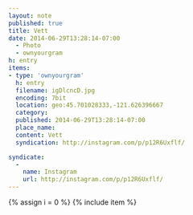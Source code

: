 ```yaml
---
layout: note
published: true
title: Vett
date: 2014-06-29T13:28:14-07:00
  - Photo
  - ownyourgram
h: entry
items:
- type: 'ownyourgram'
  h: entry
  filename: igDlcncD.jpg
  encoding: 7bit
  location: geo:45.701028333,-121.626396667
  category: 
  published: 2014-06-29T13:28:14-07:00
  place_name: 
  content: Vett
  syndication: http://instagram.com/p/p12R6Uxflf/

syndicate: 
  - 
    name: Instagram
    url: http://instagram.com/p/p12R6Uxflf/
---
```

{% assign i = 0  %}
{% include item %}
